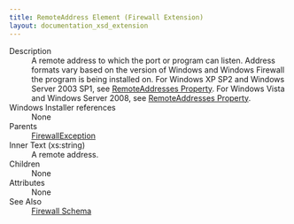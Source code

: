 ```yaml
---
title: RemoteAddress Element (Firewall Extension)
layout: documentation_xsd_extension
---
```

<dl>
  <dt>Description</dt>
  <dd>                 A remote address to which the port or program can listen. Address formats vary                  based on the version of Windows and Windows Firewall the program is being installed                 on. For Windows XP SP2 and Windows Server 2003 SP1, see                 <a href="http://msdn.microsoft.com/en-us/library/aa365270.aspx">                     RemoteAddresses Property</a>.                 For Windows Vista and Windows Server 2008, see                 <a href="http://msdn.microsoft.com/en-us/library/aa365366.aspx">                     RemoteAddresses Property</a>.             </dd>
  <dt>Windows Installer references</dt>
  <dd>None</dd>
  <dt>Parents</dt>
  <dd>
    <a href="../../firewall/firewallexception" class="extension">FirewallException</a>
  </dd>
  <dt>Inner Text (xs:string)</dt>
  <dd>                             A remote address.                         </dd>
  <dt>Children</dt>
  <dd>None</dd>
  <dt>Attributes</dt>
  <dd>None</dd>
  <dt>See Also</dt>
  <dd>
    <a href="../">Firewall Schema</a>
  </dd>
</dl>
